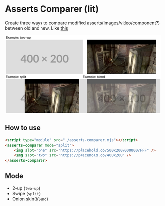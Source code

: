 # Asserts Comparer (lit)

Create three ways to compare modified asserts(images/video/component?) between old and new. Like [this](https://gitlab.com/gitlab-org/gitlab-foss/-/issues/25824)

![](./Snipaste_2023-05-27_18-48-48.png)

## How to use

```html
<script type="module" src="./asserts-comparer.mjs"></script>
<asserts-comparer mode="split">
    <img slot="one" src="https://placehold.co/500x200/000000/FFF" />
    <img slot="two" src="https://placehold.co/400x200" />
</asserts-comparer>
```

## Mode

* 2-up (`two-up`)
* Swipe (`split`)
* Onion skin(`blend`)
